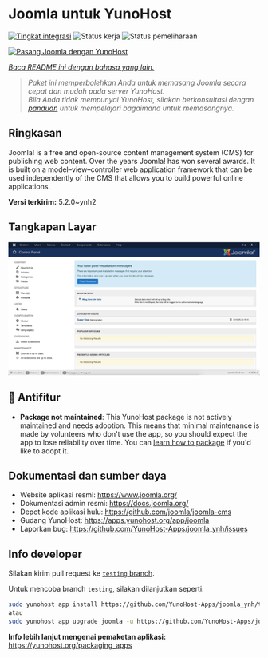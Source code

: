 <!--
N.B.: README ini dibuat secara otomatis oleh <https://github.com/YunoHost/apps/tree/master/tools/readme_generator>
Ini TIDAK boleh diedit dengan tangan.
-->

# Joomla untuk YunoHost

[![Tingkat integrasi](https://dash.yunohost.org/integration/joomla.svg)](https://ci-apps.yunohost.org/ci/apps/joomla/) ![Status kerja](https://ci-apps.yunohost.org/ci/badges/joomla.status.svg) ![Status pemeliharaan](https://ci-apps.yunohost.org/ci/badges/joomla.maintain.svg)

[![Pasang Joomla dengan YunoHost](https://install-app.yunohost.org/install-with-yunohost.svg)](https://install-app.yunohost.org/?app=joomla)

*[Baca README ini dengan bahasa yang lain.](./ALL_README.md)*

> *Paket ini memperbolehkan Anda untuk memasang Joomla secara cepat dan mudah pada server YunoHost.*  
> *Bila Anda tidak mempunyai YunoHost, silakan berkonsultasi dengan [panduan](https://yunohost.org/install) untuk mempelajari bagaimana untuk memasangnya.*

## Ringkasan

Joomla! is a free and open-source content management system (CMS) for publishing web content. Over the years Joomla! has won several awards. It is built on a model–view–controller web application framework that can be used independently of the CMS that allows you to build powerful online applications.


**Versi terkirim:** 5.2.0~ynh2

## Tangkapan Layar

![Tangkapan Layar pada Joomla](./doc/screenshots/screenshot.jpg)

## :red_circle: Antifitur

- **Package not maintained**: This YunoHost package is not actively maintained and needs adoption. This means that minimal maintenance is made by volunteers who don't use the app, so you should expect the app to lose reliability over time. You can [learn how to package](https://yunohost.org/packaging_apps_intro) if you'd like to adopt it.

## Dokumentasi dan sumber daya

- Website aplikasi resmi: <https://www.joomla.org/>
- Dokumentasi admin resmi: <https://docs.joomla.org/>
- Depot kode aplikasi hulu: <https://github.com/joomla/joomla-cms>
- Gudang YunoHost: <https://apps.yunohost.org/app/joomla>
- Laporkan bug: <https://github.com/YunoHost-Apps/joomla_ynh/issues>

## Info developer

Silakan kirim pull request ke [`testing` branch](https://github.com/YunoHost-Apps/joomla_ynh/tree/testing).

Untuk mencoba branch `testing`, silakan dilanjutkan seperti:

```bash
sudo yunohost app install https://github.com/YunoHost-Apps/joomla_ynh/tree/testing --debug
atau
sudo yunohost app upgrade joomla -u https://github.com/YunoHost-Apps/joomla_ynh/tree/testing --debug
```

**Info lebih lanjut mengenai pemaketan aplikasi:** <https://yunohost.org/packaging_apps>
